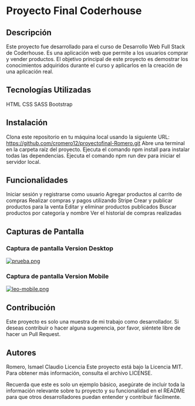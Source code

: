 # Proyecto Final Coderhouse
## Descripción
Este proyecto fue desarrollado para el curso de Desarrollo Web Full Stack de Coderhouse. Es una aplicación web que permite a los usuarios comprar y vender productos. El objetivo principal de este proyecto es demostrar los conocimientos adquiridos durante el curso y aplicarlos en la creación de una aplicación real.

## Tecnologías Utilizadas
HTML
CSS
SASS
Bootstrap

## Instalación

Clona este repositorio en tu máquina local usando la siguiente URL: https://github.com/cromero12/proyectofinal-Romero.git
Abre una terminal en la carpeta raíz del proyecto.
Ejecuta el comando npm install para instalar todas las dependencias.
Ejecuta el comando npm run dev para iniciar el servidor local.

## Funcionalidades

Iniciar sesión y registrarse como usuario
Agregar productos al carrito de compras
Realizar compras y pagos utilizando Stripe
Crear y publicar productos para la venta
Editar y eliminar productos publicados
Buscar productos por categoría y nombre
Ver el historial de compras realizadas

## Capturas de Pantalla

### Captura de pantalla Version Desktop
[![prueba.png](https://i.postimg.cc/ZRq5Dgd5/prueba.png)](https://postimg.cc/Jy98spxf)

### Captura de pantalla Version Mobile
[![leo-mobile.png](https://i.postimg.cc/6pjyPBk1/leo-mobile.png)](https://postimg.cc/YvFrGBq1)


## Contribución

Este proyecto es solo una muestra de mi trabajo como desarrollador. Si deseas contribuir o hacer alguna sugerencia, por favor, siéntete libre de hacer un Pull Request.

## Autores

Romero, Ismael Claudio
Licencia
Este proyecto está bajo la Licencia MIT. Para obtener más información, consulta el archivo LICENSE.

Recuerda que este es solo un ejemplo básico, asegúrate de incluir toda la información relevante sobre tu proyecto y su funcionalidad en el README para que otros desarrolladores puedan entender y contribuir fácilmente.

